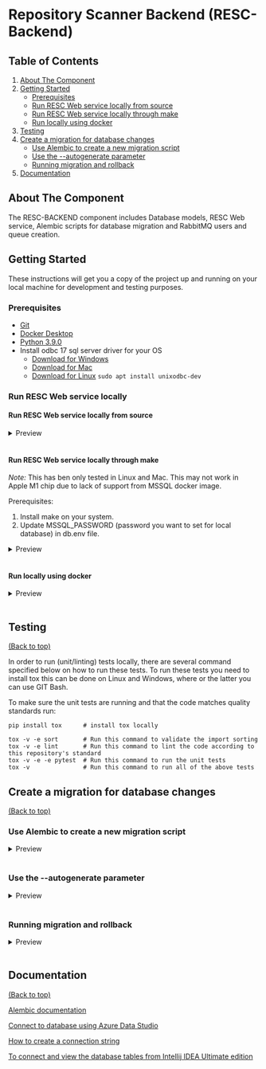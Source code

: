 # Repository Scanner Backend (RESC-Backend)

<!-- TABLE OF CONTENTS -->
## Table of Contents
1. [About The Component](#about-the-component)
2. [Getting Started](#getting-started)
    - [Prerequisites](#prerequisites)
    - [Run RESC Web service locally from source](#run-resc-web-service-locally-from-source)
    - [Run RESC Web service locally through make](#run-resc-web-service-locally-through-make)
    - [Run locally using docker](#run-locally-using-docker)
3. [Testing](#testing)
4. [Create a migration for database changes](#create-a-migration-for-database-changes)
    - [Use Alembic to create a new migration script](#use-alembic-to-create-a-new-migration-script)
    - [Use the --autogenerate parameter](#use-the---autogenerate-parameter)
    - [Running migration and rollback](#running-migration-and-rollback)
5. [Documentation](#documentation)

<!-- ABOUT THE COMPONENT -->
## About The Component
The RESC-BACKEND component includes Database models, RESC Web service, Alembic scripts for database migration and RabbitMQ users and queue creation.

<!-- GETTING STARTED -->
## Getting Started

These instructions will get you a copy of the project up and running on your local machine for development and testing purposes.

### Prerequisites
- [Git](https://git-scm.com/downloads)
- [Docker Desktop](https://www.docker.com/products/docker-desktop/)
- [Python 3.9.0](https://www.python.org/downloads/release/python-390/)
- Install odbc 17 sql server driver for your OS
  * [Download for Windows](https://learn.microsoft.com/en-us/sql/connect/odbc/download-odbc-driver-for-sql-server?view=sql-server-ver16#version-17)  
  * [Download for Mac](https://learn.microsoft.com/en-us/sql/connect/odbc/linux-mac/install-microsoft-odbc-driver-sql-server-macos?view=sql-server-ver16#17)  
  * [Download for Linux](https://learn.microsoft.com/en-us/sql/connect/odbc/linux-mac/installing-the-microsoft-odbc-driver-for-sql-server?view=sql-server-ver16#17)  `sudo apt install unixodbc-dev`


### Run RESC Web service locally
#### Run RESC Web service locally from source

<details>
  <summary>Preview</summary>
  Ensure resc database is up and running locally. </br>
  If you have alreday deployed RESC through helm in Kubernetes, then you can connect RESC web service to database.</br>
  Open git bash terminal from /components/resc-backend folder and run below commands.

  #### Create virtual environment:
  ```bash
  pip install virtualenv
  virtualenv venv
  source venv/Scripts/activate
  ```
 #### Install resc_backend package:
  ```bash
  pip install pyodbc==4.0.32
  pip install -e 
  ```
 #### Set environment variables:
  ```bash
  source db.env
  export MSSQL_SCHEMA=master
  export MSSQL_DB_PORT=30880
  export MSSQL_PASSWORD="<enter password for local database>"
  ```
  #### Run Web service:
  ```bash
  uvicorn resc_backend.resc_web_service.api:app --workers 1
  ```

  Open http://127.0.0.1:8000 in browser to access the api.
</details>
&nbsp

#### Run RESC Web service locally through make
*Note:* This has ben only tested in Linux and Mac. This may not work in Apple M1 chip due to lack of support from MSSQL docker image.  

Prerequisites: 
1. Install make on your system.  
2. Update MSSQL_PASSWORD (password you want to set for local database) in db.env file.

<details>
  <summary>Preview</summary>

1. Create Python virtual environment and install resc_backend package:
  ```bash
  make env
  ```

2. Run database locally:
  ```bash
  make db
  ```

   This target will run a local MSSQL instance in a container called *resc-db* and create and populate the resc database schema using alembic and the sql script located in `test_data/database_dummy_data.sql`

   ***Note***: This target will also try to remove the DB container if it already exists.

   If you want to remove this container you can run: `make cleandb`
  
3. Run Web service: 
  ```bash
  make rws
  ```
  Open http://127.0.0.1:1234 in browser to access the api.

4. Clean up:
```bash
make clean
```
</details>
&nbsp

#### Run locally using docker
<details>
  <summary>Preview</summary>
  Build the RESC Backend docker image locally by running the following commands:

- Pull the docker image from registry:  
```bash
docker pull ghcr.io/abnamro/resc-backend:0.0.1
```

- Alternatively, build the docker image locally by running following command:
  Ensure resc database is up and running locally. </br>
  If you have alreday deployed RESC through helm in Kubernetes, then you can connect RESC web service to database.</br>

  Open git bash terminal from /components/resc-backend folder and run below commands.  
  Update MSSQL_PASSWORD value in the docker run command.  

```bash
docker build -t ghcr.io/abnamro/resc-backend:0.0.1 .
```

- Run the RESC backend by using the following command: 
```bash
source db.env
docker run -p 8000:8000 -e DB_CONNECTION_STRING -e MSSQL_ODBC_DRIVER -e MSSQL_USERNAME -e AUTHENTICATION_REQUIRED -e MSSQL_DB_HOST="host.docker.internal" -e MSSQL_PASSWORD="<enter password for local database>" -e MSSQL_SCHEMA="master" -e MSSQL_DB_PORT=30880 --name resc-backend ghcr.io/abnamro/resc-backend:0.0.1 uvicorn resc_backend.resc_web_service.api:app --workers 1 --host 0.0.0.0 --port 8000
```
</details>
&nbsp

## Testing
[(Back to top)](#table-of-contents)

In order to run (unit/linting) tests locally, there are several command specified below on how to run these tests.
To run these tests you need to install tox this can be done on Linux and Windows, where or the latter you can use GIT Bash.

To make sure the unit tests are running and that the code matches quality standards run:
```
pip install tox      # install tox locally

tox -v -e sort       # Run this command to validate the import sorting
tox -v -e lint       # Run this command to lint the code according to this repository's standard
tox -v -e -e pytest  # Run this command to run the unit tests
tox -v               # Run this command to run all of the above tests
```

## Create a migration for database changes
[(Back to top)](#table-of-contents)

### Use Alembic to create a new migration script
<details>
  <summary>Preview</summary>
This command will create a new revision script in the ./alembic/versions directory

```bash
alembic revision -m "<revision summary>"
```
The filename is prefixed with the revision identifier used by Alembic to keep track of the revision history.
Make sure that the down_revision variable contains the identifier of the previous revision.
For instance:

```bash
#d330d086edfe_first_revision.py
revision = 'd330d086edfe'
down_revision = None
...

#e653f899efgh_second_revision.py
revision = 'e653f899efgh'
down_revision = 'd330d086edfe'
```

The generated script contains two functions: The upgrade() function that contain the revision changes, and the
downgrade() function that revert these changes.
</details>
&nbsp

### Use the --autogenerate parameter

<details>
  <summary>Preview</summary>
Alembic provide an --autogenerate parameter to help revision scripts creation. By comparing the current database schema
and the model stated in python, it can output the necessary changes to apply. To create that revision make sure you have
a connection to a running database with a up-to-date schema version.

```bash
alembic revision --autogenerate -m "<revision summary>"
```
However, autogenerate cannot detect all the required changes and therefore the created revision script has to be
carefully checked and tested.
</details>
&nbsp

### Running migration and rollback
<details>
  <summary>Preview</summary>
  To upgrade/downgrade the database schema use the following:

  ```bash
  # Upgrade to specified revision identifier
  alembic upgrade <revision_identifier>

  # Upgarde to latest
  alembic upgrade head

  # Upgrade to the next revision
  alembic upgrade +1

  # Run next revision from a specific revision
  alembic upgrade <revision_identifier>+1

  # Downgrade to base (no revision applied)
  alembic downgrade base

  # Downgrade to the previous revision
  alembic downgrade -1
  ```
  Note that during the first revision, in addition to changes to be made a table containing alembic revision history
  will also be created.


  You can also check current revision information:
  ```bash
  alembic current
  ```

  And the revision history:
  ```bash
  alembic history --verbose
  ```
</details>
&nbsp

## Documentation
[(Back to top)](#table-of-contents)

[Alembic documentation](https://alembic.sqlalchemy.org/en/latest/index.html)

[Connect to database using Azure Data Studio](https://learn.microsoft.com/en-us/sql/azure-data-studio/quickstart-sql-server?view=sql-server-ver16)

[How to create a connection string](https://docs.sqlalchemy.org/en/14/core/engines.html)

[To connect and view the database tables from Intellij IDEA Ultimate edition](https://www.jetbrains.com/help/idea/db-tutorial-connecting-to-ms-sql-server.html#connect-by-using-sql-server-authentication)
  
